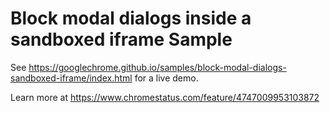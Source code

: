 Block modal dialogs inside a sandboxed iframe Sample
====================================================
See https://googlechrome.github.io/samples/block-modal-dialogs-sandboxed-iframe/index.html for a live demo.

Learn more at https://www.chromestatus.com/feature/4747009953103872
